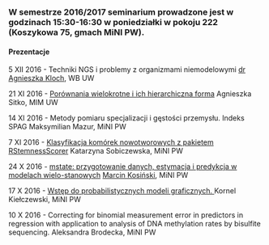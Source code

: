 ### W semestrze 2016/2017 seminarium prowadzone jest w godzinach 15:30-16:30 w poniedziałki w pokoju 222 (Koszykowa 75, gmach MiNI PW).

#### Prezentacje

5 XII 2016 -
Techniki NGS i problemy z organizmami niemodelowymi
<a href="http://perlism.org/akloch/">dr Agnieszka Kloch</a>, WB UW


21 XI 2016 -
<a href="https://rawgit.com/Durszlaczek/FactorMerger/master/Analysis/testUpgrade.html">Porównania wielokrotne i ich hierarchiczna forma</a>
Agnieszka Sitko, MIM UW

14 XI 2016 - 
Metody pomiaru specjalizacji i gęstości przemysłu. Indeks SPAG
Maksymilian Mazur, MiNI PW

7 XI 2016 -
<a href="http://geneticsmining.github.io/2016-2017/presentations/RStemnessScorer/">Klasyfikacja komórek nowotworowych z pakietem RStemnessScorer</a>
Katarzyna Sobiczewska, MiNI PW


24 X 2016 - 
<a href="http://geneticsmining.github.io/2016-2017/presentations/mstate/">mstate: przygotowanie danych, estymacja i predykcja w modelach wielo-stanowych</a>
<a href="http://r-addict.com/About.html">Marcin Kosiński</a>, MiNI PW

17 X 2016 - 
<a href="http://geneticsmining.github.io/2016-2017/presentations/probabilistyczne/Seminarium.ipynb">Wstęp do probabilistycznych modeli graficznych. </a>
Kornel Kiełczewski, MiNI PW

10 X 2016 - 
Correcting for binomial measurement error in predictors in regression with application to analysis of DNA methylation rates by bisulfite sequencing.
Aleksandra Brodecka, MiNI PW

